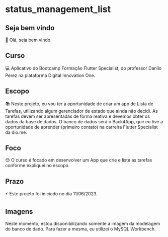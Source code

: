 # status_management_list

## Seja bem vindo

👋 Olá, seja bem vindo.

## Curso

💻 Aplicativo do Bootcamp Formação Flutter Specialist, do professor Danilo Perez na plataforma Digital Innovation One.

## Escopo

📚 Neste projeto, eu vou ter a oportunidade de criar um app de Lista de Tarefas, utilizando algum gerenciador de estado que ainda não decidi. As tarefas devem ser apresentadas de forma reativa e devemos obter os dados da base de dados. O banco de dados será o Back4App, que eu tive a oportunidade de aprender (primeiro contato) na carreira Flutter Specialist da dio.me.

## Foco

😊 O curso é focado em desenvolver um App que crie e liste as tarefas conforme expliquei no escopo.

## Prazo

⚡ Este projeto foi iniciado no dia 11/06/2023.

## Imagens

Neste momento, estou disponibilizando somente a imagem da modelagem do banco de dado. Para fazer a mesma, eu utilizei o MySQL Workbench.

